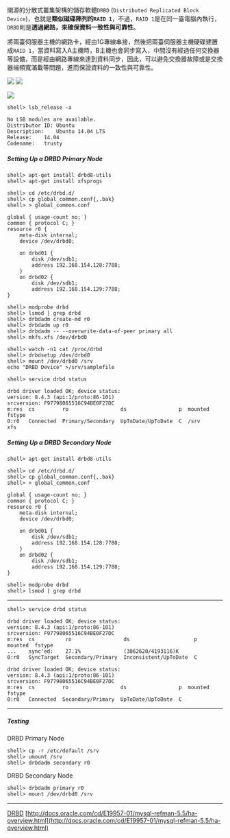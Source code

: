 
開源的分散式叢集架構的儲存軟體`DRBD` (`Distributed Replicated Block Device`)，也就是**類似磁碟陣列的`RAID 1`**，不過，`RAID 1`是在同一臺電腦內執行， `DRBD`則是**透過網路，來確保資料一致性與可靠性**。


將兩臺伺服器主機的網路卡，經由1G專線串接，然後把兩臺伺服器主機硬碟建置成`RAID 1`，當資料寫入A主機時，B主機也會同步寫入，中間沒有經過任何交換器等設備，而是經由網路專線來達到資料同步，因此，可以避免交換器故障或是交換器端頻寬滿載等問題，進而保證資料的一致性與可靠性。

![](http://upload.wikimedia.org/wikipedia/commons/5/5b/DRBD_concept_overview.png)
![](http://docs.oracle.com/cd/E19957-01/mysql-refman-5.5/images/drbd-main.png)


![](http://docs.oracle.com/cd/E19957-01/mysql-refman-5.5/images/drbd-sepinterface.png)
 
~~~~
shell> lsb_release -a
~~~~
~~~~
No LSB modules are available.
Distributor ID:	Ubuntu
Description:	Ubuntu 14.04 LTS
Release:	14.04
Codename:	trusty
~~~~

##### Setting Up a DRBD Primary Node
~~~~
shell> apt-get install drbd8-utils
shell> apt-get install xfsprogs
~~~~
~~~~
shell> cd /etc/drbd.d/
shell> cp global_common.conf{,.bak}
shell> > global_common.conf
~~~~

~~~~
global { usage-count no; }
common { protocol C; }
resource r0 {
    meta-disk internal;
    device /dev/drbd0;

    on drbd01 {
        disk /dev/sdb1;
        address 192.168.154.128:7788;
    }
    on drbd02 {
        disk /dev/sdb1;
        address 192.168.154.129:7788;
}
~~~~

~~~~
shell> modprobe drbd
shell> lsmod | grep drbd  
shell> drbdadm create-md r0
shell> drbdadm up r0
shell> drbdadm -- --overwrite-data-of-peer primary all
shell> mkfs.xfs /dev/drbd0
  
shell> watch -n1 cat /proc/drbd
shell> drbdsetup /dev/drbd0
shell> mount /dev/drbd0 /srv
echo "DRBD Device" >/srv/samplefile 
~~~~

~~~~
shell> service drbd status
~~~~
~~~~
drbd driver loaded OK; device status:
version: 8.4.3 (api:1/proto:86-101)
srcversion: F97798065516C94BE0F27DC 
m:res  cs         ro                 ds                 p  mounted  fstype
0:r0   Connected  Primary/Secondary  UpToDate/UpToDate  C  /srv     xfs
~~~~

##### Setting Up a DRBD Secondary Node
~~~~
shell> apt-get install drbd8-utils
~~~~
~~~~
shell> cd /etc/drbd.d/
shell> cp global_common.conf{,.bak}
shell> > global_common.conf
~~~~

~~~~
global { usage-count no; }
common { protocol C; }
resource r0 {
    meta-disk internal;
    device /dev/drbd0;

    on drbd01 {
        disk /dev/sdb1;
        address 192.168.154.128:7788;
    }
    on drbd02 {
        disk /dev/sdb1;
        address 192.168.154.129:7788;
}
~~~~

~~~~
shell> modprobe drbd
shell> lsmod | grep drbd
~~~~
----------
~~~~
shell> service drbd status
~~~~
~~~~
drbd driver loaded OK; device status:
version: 8.4.3 (api:1/proto:86-101)
srcversion: F97798065516C94BE0F27DC 
m:res  cs          ro                 ds                     p  mounted  fstype
...    sync'ed:    27.1%              (3062620/4193116)K
0:r0   SyncTarget  Secondary/Primary  Inconsistent/UpToDate  C
~~~~

~~~~
drbd driver loaded OK; device status:
version: 8.4.3 (api:1/proto:86-101)
srcversion: F97798065516C94BE0F27DC 
m:res  cs         ro                 ds                 p  mounted  fstype
0:r0   Connected  Secondary/Primary  UpToDate/UpToDate  C
~~~~
----------

##### Testing

DRBD Primary Node
~~~~
shell> cp -r /etc/default /srv
shell> umount /srv
shell> drbdadm secondary r0
~~~~

DRBD Secondary Node
~~~~
shell> drbdadm primary r0
shell> mount /dev/drbd0 /srv 
~~~~
----------
[DRBD](https://help.ubuntu.com/14.04/serverguide/drbd.html)
[http://docs.oracle.com/cd/E19957-01/mysql-refman-5.5/ha-overview.html](http://docs.oracle.com/cd/E19957-01/mysql-refman-5.5/ha-overview.html)
